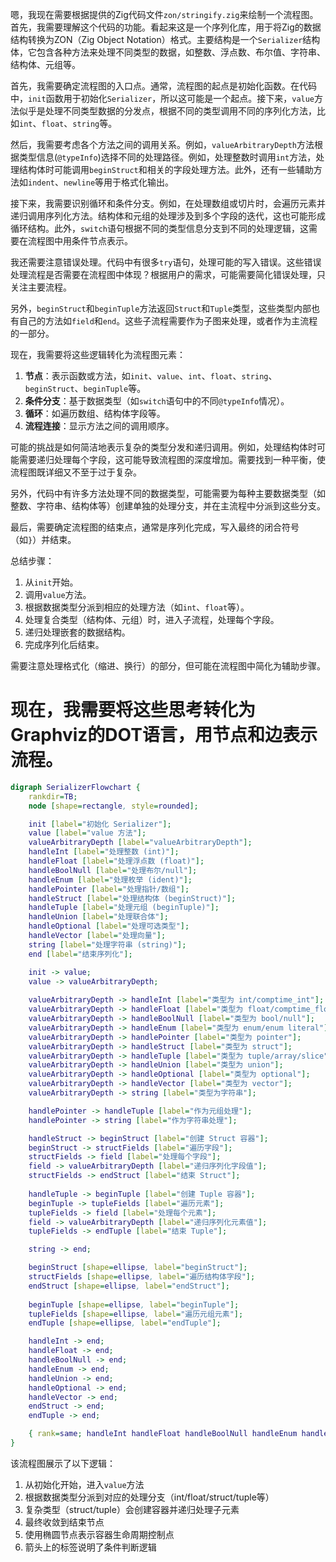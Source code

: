 嗯，我现在需要根据提供的Zig代码文件`zon/stringify.zig`来绘制一个流程图。首先，我需要理解这个代码的功能。看起来这是一个序列化库，用于将Zig的数据结构转换为ZON（Zig Object Notation）格式。主要结构是一个`Serializer`结构体，它包含各种方法来处理不同类型的数据，如整数、浮点数、布尔值、字符串、结构体、元组等。

首先，我需要确定流程图的入口点。通常，流程图的起点是初始化函数。在代码中，`init`函数用于初始化`Serializer`，所以这可能是一个起点。接下来，`value`方法似乎是处理不同类型数据的分发点，根据不同的类型调用不同的序列化方法，比如`int`、`float`、`string`等。

然后，我需要考虑各个方法之间的调用关系。例如，`valueArbitraryDepth`方法根据类型信息(`@typeInfo`)选择不同的处理路径。例如，处理整数时调用`int`方法，处理结构体时可能调用`beginStruct`和相关的字段处理方法。此外，还有一些辅助方法如`indent`、`newline`等用于格式化输出。

接下来，我需要识别循环和条件分支。例如，在处理数组或切片时，会遍历元素并递归调用序列化方法。结构体和元组的处理涉及到多个字段的迭代，这也可能形成循环结构。此外，`switch`语句根据不同的类型信息分支到不同的处理逻辑，这需要在流程图中用条件节点表示。

我还需要注意错误处理。代码中有很多`try`语句，处理可能的写入错误。这些错误处理流程是否需要在流程图中体现？根据用户的需求，可能需要简化错误处理，只关注主要流程。

另外，`beginStruct`和`beginTuple`方法返回`Struct`和`Tuple`类型，这些类型内部也有自己的方法如`field`和`end`。这些子流程需要作为子图来处理，或者作为主流程的一部分。

现在，我需要将这些逻辑转化为流程图元素：

1. **节点**：表示函数或方法，如`init`、`value`、`int`、`float`、`string`、`beginStruct`、`beginTuple`等。
2. **条件分支**：基于数据类型（如`switch`语句中的不同`@typeInfo`情况）。
3. **循环**：如遍历数组、结构体字段等。
4. **流程连接**：显示方法之间的调用顺序。

可能的挑战是如何简洁地表示复杂的类型分发和递归调用。例如，处理结构体时可能需要递归处理每个字段，这可能导致流程图的深度增加。需要找到一种平衡，使流程图既详细又不至于过于复杂。

另外，代码中有许多方法处理不同的数据类型，可能需要为每种主要数据类型（如整数、字符串、结构体等）创建单独的处理分支，并在主流程中分派到这些分支。

最后，需要确定流程图的结束点，通常是序列化完成，写入最终的闭合符号（如`}`）并结束。

总结步骤：
1. 从`init`开始。
2. 调用`value`方法。
3. 根据数据类型分派到相应的处理方法（如`int`、`float`等）。
4. 处理复合类型（结构体、元组）时，进入子流程，处理每个字段。
5. 递归处理嵌套的数据结构。
6. 完成序列化后结束。

需要注意处理格式化（缩进、换行）的部分，但可能在流程图中简化为辅助步骤。

现在，我需要将这些思考转化为Graphviz的DOT语言，用节点和边表示流程。
================================================
```dot
digraph SerializerFlowchart {
    rankdir=TB;
    node [shape=rectangle, style=rounded];

    init [label="初始化 Serializer"];
    value [label="value 方法"];
    valueArbitraryDepth [label="valueArbitraryDepth"];
    handleInt [label="处理整数 (int)"];
    handleFloat [label="处理浮点数 (float)"];
    handleBoolNull [label="处理布尔/null"];
    handleEnum [label="处理枚举 (ident)"];
    handlePointer [label="处理指针/数组"];
    handleStruct [label="处理结构体 (beginStruct)"];
    handleTuple [label="处理元组 (beginTuple)"];
    handleUnion [label="处理联合体"];
    handleOptional [label="处理可选类型"];
    handleVector [label="处理向量"];
    string [label="处理字符串 (string)"];
    end [label="结束序列化"];

    init -> value;
    value -> valueArbitraryDepth;
    
    valueArbitraryDepth -> handleInt [label="类型为 int/comptime_int"];
    valueArbitraryDepth -> handleFloat [label="类型为 float/comptime_float"];
    valueArbitraryDepth -> handleBoolNull [label="类型为 bool/null"];
    valueArbitraryDepth -> handleEnum [label="类型为 enum/enum literal"];
    valueArbitraryDepth -> handlePointer [label="类型为 pointer"];
    valueArbitraryDepth -> handleStruct [label="类型为 struct"];
    valueArbitraryDepth -> handleTuple [label="类型为 tuple/array/slice"];
    valueArbitraryDepth -> handleUnion [label="类型为 union"];
    valueArbitraryDepth -> handleOptional [label="类型为 optional"];
    valueArbitraryDepth -> handleVector [label="类型为 vector"];
    valueArbitraryDepth -> string [label="类型为字符串"];

    handlePointer -> handleTuple [label="作为元组处理"];
    handlePointer -> string [label="作为字符串处理"];

    handleStruct -> beginStruct [label="创建 Struct 容器"];
    beginStruct -> structFields [label="遍历字段"];
    structFields -> field [label="处理每个字段"];
    field -> valueArbitraryDepth [label="递归序列化字段值"];
    structFields -> endStruct [label="结束 Struct"];
    
    handleTuple -> beginTuple [label="创建 Tuple 容器"];
    beginTuple -> tupleFields [label="遍历元素"];
    tupleFields -> field [label="处理每个元素"];
    field -> valueArbitraryDepth [label="递归序列化元素值"];
    tupleFields -> endTuple [label="结束 Tuple"];

    string -> end;

    beginStruct [shape=ellipse, label="beginStruct"];
    structFields [shape=ellipse, label="遍历结构体字段"];
    endStruct [shape=ellipse, label="endStruct"];
    
    beginTuple [shape=ellipse, label="beginTuple"];
    tupleFields [shape=ellipse, label="遍历元组元素"];
    endTuple [shape=ellipse, label="endTuple"];

    handleInt -> end;
    handleFloat -> end;
    handleBoolNull -> end;
    handleEnum -> end;
    handleUnion -> end;
    handleOptional -> end;
    handleVector -> end;
    endStruct -> end;
    endTuple -> end;

    { rank=same; handleInt handleFloat handleBoolNull handleEnum handlePointer handleStruct handleTuple handleUnion handleOptional handleVector string }
}
``` 

该流程图展示了以下逻辑：
1. 从初始化开始，进入`value`方法
2. 根据数据类型分派到对应的处理分支（int/float/struct/tuple等）
3. 复杂类型（struct/tuple）会创建容器并递归处理子元素
4. 最终收敛到结束节点
5. 使用椭圆节点表示容器生命周期控制点
6. 箭头上的标签说明了条件判断逻辑